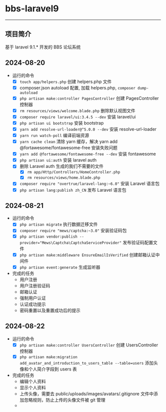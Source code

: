 # bbs-laravel9

---

## 项目简介

基于 laravel 9.1.* 开发的 BBS 论坛系统

## 2024-08-20

- 运行的命令
  - [x] `touch app/helpers.php` 创建 helpers.php 文件
  - [x] composer.json autoload 配置, 加载 helpers.php, `composer dump-autoload`
  - [x] `php artisan make:controller PagesController` 创建 PagesController 控制器
  - [x] `rm resources/views/welcome.blade.php` 删除默认视图文件
  - [x] `composer require laravel/ui:3.4.5 --dev` 安装 laravel/ui
  - [x] `php artisan ui bootstrap` 安装 bootstrap
  - [x] `yarn add resolve-url-loader@^5.0.0 --dev` 安装 resolve-url-loader
  - [x] `yarn run watch-poll` 编译前端资源
  - [x] `yarn cache clean` 清除 yarn 缓存，解决 yarn add @fortawesome/fontawesome-free 安装失败问题
  - [x] `yarn add @fortawesome/fontawesome-free --dev` 安装 fontawesome
  - [x] `php artisan ui:auth` 安装 laravel auth
  - [x] 删除 Laravel auth 生成的我们不需要的文件
      - [x] `rm app/Http/Controllers/HomeController.php`
      - [x] `rm resources/views/home.blade.php`
  - [x] `composer require "overtrue/laravel-lang:~6.0"` 安装 Laravel 语言包
  - [x] `php artisan lang:publish zh_CN` 发布 Laravel 语言包

## 2024-08-21

- 运行的命令
  - [x] `php artisan migrate` 执行数据迁移文件
  - [x] `composer require "mews/captcha:~3.0"` 安装验证码包
  - [x] `php artisan vendor:publish --provider="Mews\Captcha\CaptchaServiceProvider"` 发布验证码配置文件
  - [x] `php artisan make:middleware EnsureEmailIsVerified` 创建邮箱认证中间件
  - [x] `php artisan event:generate` 生成监听器
- 完成的任务
  - 用户注册
  - 用户注册验证码
  - 邮箱认证
  - 强制用户认证
  - 认证成功提示
  - 密码重置以及重置成功后的提示

## 2024-08-22

- 运行的命令
    - [x] `php artisan make:controller UsersController` 创建 UsersController 控制器
    - [x] `php artisan make:migration add_avatar_and_introduction_to_users_table --table=users` 添加头像和个人简介字段到 users 表
- 完成的任务
    - 编辑个人资料
    - 显示个人资料
    - 上传头像，需要去 public/uploads/images/avatars/.gitignore 文件中添加忽略规则，防止上传的头像文件被 git 管理 
    - 
